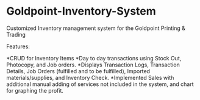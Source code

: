 # Goldpoint-Inventory-System

Customized Inventory management system for the Goldpoint Printing & Trading

Features:

  *CRUD for Inventory Items
  *Day to day transactions using Stock Out, Photocopy, and Job orders.
  *Displays Transaction Logs, Transaction Details, Job Orders (fulfilled and to be fulfilled), Imported materials/supplies, and Inventory Check.
  *Implemented Sales with additional manual adding of services not included in the system, and chart for graphing the profit.
